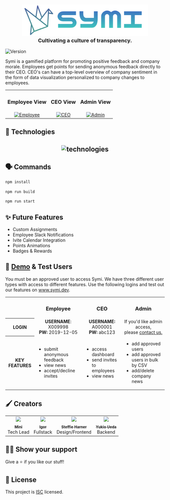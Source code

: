 <h3 align="center"> <img width="400px" src="assets/symilogo.png" /><BR>Cultivating a culture of transparency.</h3>
  <img alt="Version" src="https://img.shields.io/badge/version-1.0.0-blue.svg?cacheSeconds=2592000" />

Symi is a gamified platform for promoting positive feedback and company morale. Employees get points for sending anonymous feedback directly to their CEO. CEO's can have a top-level overview of company sentiment in the form of data visualization personalized to company changes to employees.

<table width="500px">
 <tr>
   <th align="center"><h3>Employee View</h3></th>
   <th align="center"><h3>CEO View</h3></th>
   <th align="center"><h3>Admin View</h3></th>
</tr>
<tr>
   <td align="center"><a href="https://ibb.co/XC6GSFV"><img src="https://i.ibb.co/mcdP6hS/Employee.png" alt="Employee" border="0"></a></td>
   <td align="center"> <a href="https://ibb.co/p1XDrJd"><img src="https://i.ibb.co/L0pwhn1/CEO.png" alt="CEO" border="0"></a></td>
   <td align="center">
     <a href="https://ibb.co/C8rdWqh"><img src="https://i.ibb.co/wgvHYTM/Admin.png" alt="Admin" border="0"></a>
    </td>
</tr>
  </table>


## 👾 Technologies
<h2 align="center"><img src="https://i.ibb.co/8bPPsmB/technologies.png" alt="technologies" border="0"></h2>


## 🗣 Commands

```sh
npm install
```

```sh
npm run build
```

```sh
npm run start
```

## ✨ Future Features
- Custom Assignments
- Employee Slack Notifications
- Ivite Calendar Integration
- Points Animations
- Badges & Rewards


## 🧪 [Demo](https://www.symi.dev/) & Test Users
You must be an approved user to access Symi. We have three different user types with access to different features. Use the following logins and test out our features on www.symi.dev.

<table width="500px">
 <tr>
   <th></th>
   <th align="center"><h3>Employee</h3></th>
   <th align="center"><h3>CEO</h3></th>
   <th align="center"><h3>Admin</h3></th>
</tr>
<tr>
   <th>LOGIN</th>
   <td align="center"><b>USERNAME</b>: X009998<BR> <b>PW:</b> 2019-12-05</td>
   <td align="center"><b>USERNAME:</b> A000001<BR> <b>PW:</b> abc123</td>
     <td align="center">If you'd like admin access,<BR>please <a href="mailto:steffieharner@gmail.com">contact us.</td>
</tr>
<tr>
   <th>KEY FEATURES</th>
   <td align="left">
             <ul>
              <li>submit anonymous feedback</li>
              <li>view news</li>
              <li>accept/decline invites</li>
            </ul>
  </td>
   <td align="left">
             <ul>
              <li>access dashboard</li>
              <li>send invites to employees</li>
              <li>view news</li>
            </ul>
     </td>
     <td align="left">
            <ul>
              <li>add approved users</li>
              <li>add approved users in bulk by CSV</li>
              <li>add/delete company news</li>
            </ul>
  </td>
</tr>
</table>

## 🖌 Creators

<table>
 <tr>
    <td align="center"><a href="https://github.com/miniengineer"><img src="/assets/headshots/mini.png"" width="200px;"/><br /><sub><b>Mini</b></sub></a><br />Tech Lead</td>
    <td align="center"><a href="https://github.com/FuyuByakko"><img src="/assets/headshots/igor.png" width="200px;"/><br /><sub><b>Igor</b></sub></a><br />Fullstack</td>
    <td align="center"><a href="https://github.com/steffieharner"><img src="/assets/headshots/steffie.png" width="200px;"/><br /><sub><b>Steffie Harner</b></sub></a><br />Design/Frontend</td> 
    <td align="center"><a href="https://github.com/Yukio0315"><img src="/assets/headshots/yukio.png" width="200px;"/><br /><sub><b>Yukio Ueda</b></sub></a><br /> Backend</td>
 </tr>
</table>

## 💪🏼 Show your support

Give a ⭐️ if you like our stuff!

## 📝 License

This project is [ISC](https://github.com/project-symi/frontend-symi/license.md) licensed.
